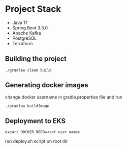 
# Project Stack

- Java 17
- Spring Boot 3.3.0
- Apache Kafka
- PostgreSQL
- Terraform

## Building the project

``./gradlew clean build``
## Generating docker images
change docker username in gradle.properties file and run

``./gradlew buildImage``

## Deployment to EKS
``export DOCKER_REPO=<set user name>``

run deploy.sh script on root dir
